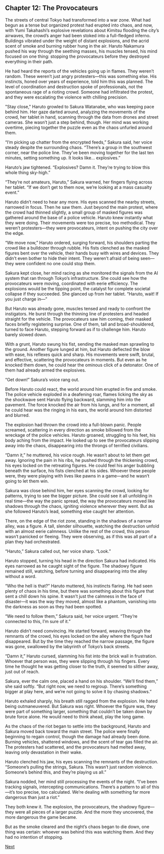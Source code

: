 ## Chapter 12: The Provocateurs

The streets of central Tokyo had transformed into a war zone. What had begun as a tense but organized protest had erupted into chaos, and now, with Yumi Takahashi’s explosive revelations about Kimitsu flooding the city’s airwaves, the crowd’s anger had been stoked into a full-fledged inferno. Buildings vibrated under the weight of distant explosions, and the acrid scent of smoke and burning rubber hung in the air. Haruto Nakamura pushed his way through the seething masses, his muscles tensed, his mind focused on one thing: stopping the provocateurs before they destroyed everything in their path.

He had heard the reports of the vehicles going up in flames. They weren’t random. These weren’t just angry protesters—this was something else. His instincts, honed over years of experience, told him this was planned. The level of coordination and destruction spoke of professionals, not the spontaneous rage of a rioting crowd. Someone had infiltrated the protest, and they were escalating the violence with chilling precision.

"Stay close," Haruto growled to Sakura Watanabe, who was keeping pace behind him. Her gaze darted around, analyzing the movements of the crowd, her tablet in hand, scanning through the data from drones and street cameras. She wasn’t just a step behind, though. Her mind was working overtime, piecing together the puzzle even as the chaos unfurled around them.

“I’m picking up chatter from the encrypted feeds,” Sakura said, her voice steady despite the surrounding chaos. “There’s a group in the southwest corner, near the police line. They’ve been moving together for the last ten minutes, setting something up. It looks like... explosives.”

Haruto’s jaw tightened. “Explosives? Damn it. They’re trying to blow this whole thing sky-high.”

“They’re not amateurs, Haruto,” Sakura warned, her fingers flying across her tablet. “If we don’t get to them now, we’re looking at a mass casualty event.”

Haruto didn’t need to hear any more. His eyes scanned the nearby streets, narrowed in focus. Then he saw them. Just beyond the main protest, where the crowd had thinned slightly, a small group of masked figures was gathered around the base of a police vehicle. Haruto knew instantly what they were doing. Their movements were too precise, too methodical. They weren’t protesters—they were provocateurs, intent on pushing the city over the edge.

“We move now,” Haruto ordered, surging forward, his shoulders parting the crowd like a bulldozer through rubble. His fists clenched as the masked figures bent over the vehicle, their hands busy with wires and devices. They didn’t even bother to hide their intent. They weren’t afraid of being seen—they were confident no one could stop them.

Sakura kept close, her mind racing as she monitored the signals from the AI system that ran through Tokyo’s infrastructure. She could see how the provocateurs were moving, coordinated with eerie efficiency. The explosions would be the tipping point, the catalyst for complete societal collapse if they succeeded. She glanced up from her tablet. “Haruto, wait! If you just charge in—”

But Haruto was already gone, muscles tensed and ready to confront the instigators. He burst through the thinning line of protesters and headed straight for the vehicle. The provocateurs saw him coming, their masked faces briefly registering surprise. One of them, tall and broad-shouldered, turned to face Haruto, stepping forward as if to challenge him. Haruto barely slowed down.

With a grunt, Haruto swung his fist, sending the masked man sprawling to the ground. Another figure lunged at him, but Haruto deflected the blow with ease, his reflexes quick and sharp. His movements were swift, brutal, and effective, scattering the provocateurs in moments. But even as he knocked them down, he could hear the ominous click of a detonator. One of them had already armed the explosives.

“Get down!” Sakura’s voice rang out.

Before Haruto could react, the world around him erupted in fire and smoke. The police vehicle exploded in a deafening roar, flames licking the sky as the shockwave sent Haruto flying backward, slamming him into the pavement. The force knocked the air from his lungs, and for a moment, all he could hear was the ringing in his ears, the world around him distorted and blurred.

The explosion had thrown the crowd into a full-blown panic. People screamed, scattering in every direction as smoke billowed from the wreckage of the police vehicles. Haruto groaned, struggling to his feet, his body aching from the impact. He looked up to see the provocateurs slipping away into the chaos, disappearing into the throngs of terrified civilians.

“Damn it,” he muttered, his voice rough. He wasn’t about to let them get away. Ignoring the pain in his ribs, he pushed through the thickening crowd, his eyes locked on the retreating figures. He could feel his anger bubbling beneath the surface, his fists clenched at his sides. Whoever these people were, they were playing with lives like pawns in a game—and he wasn’t going to let them win.

Sakura was close behind him, her eyes scanning the crowd, looking for patterns, trying to see the bigger picture. She could see it all unfolding in real time—the way the panic spread, the way the provocateurs moved like shadows through the chaos, igniting violence wherever they went. But as she followed Haruto’s lead, something else caught her attention.

There, on the edge of the riot zone, standing in the shadows of a narrow alley, was a figure. A tall, slender silhouette, watching the destruction unfold with an almost eerie calmness. Unlike the rest of the crowd, this person wasn’t panicked or fleeing. They were observing, as if this was all part of a plan they had orchestrated.

“Haruto,” Sakura called out, her voice sharp. “Look.”

Haruto stopped, turning his head in the direction Sakura had indicated. His eyes narrowed as he caught sight of the figure. The shadowy figure remained still, watching, before turning and disappearing into the alley without a word.

“Who the hell is that?” Haruto muttered, his instincts flaring. He had seen plenty of chaos in his time, but there was something about this figure that sent a chill down his spine. It wasn’t just the calmness in the face of disaster—it was the way they moved, almost like a phantom, vanishing into the darkness as soon as they had been spotted.

“We need to follow them,” Sakura said, her voice urgent. “They’re connected to this, I’m sure of it.”

Haruto didn’t need convincing. He started forward, weaving through the remnants of the crowd, his eyes locked on the alley where the figure had disappeared. But by the time they reached the narrow passage, the figure was gone, swallowed by the labyrinth of Tokyo’s back streets.

“Damn it,” Haruto cursed, slamming his fist into the brick wall in frustration. Whoever that person was, they were slipping through his fingers. Every time he thought he was getting closer to the truth, it seemed to slither away, just out of reach.

Sakura, ever the calm one, placed a hand on his shoulder. “We’ll find them,” she said softly. “But right now, we need to regroup. There’s something bigger at play here, and we’re not going to solve it by chasing shadows.”

Haruto exhaled sharply, his breath still ragged from the explosion. He hated being outmaneuvered. But Sakura was right. Whoever the figure was, they were part of something larger, something that couldn’t be taken down by brute force alone. He would need to think ahead, play the long game.

As the chaos of the riot began to settle into the background, Haruto and Sakura moved back toward the main street. The police were finally beginning to regain control, though the damage had already been done. Burning vehicles, shattered windows, and the scent of tear gas filled the air. The protesters had scattered, and the provocateurs had melted away, leaving only devastation in their wake.

Haruto clenched his jaw, his eyes scanning the remnants of the destruction. “Someone’s pulling the strings, Sakura. This wasn’t just random violence. Someone’s behind this, and they’re playing us all.”

Sakura nodded, her mind still processing the events of the night. “I’ve been tracking signals, intercepting communications. There’s a pattern to all of this—it’s too precise, too calculated. We’re dealing with something far more dangerous than just a riot.”

They both knew it. The explosion, the provocateurs, the shadowy figure—they were all pieces of a larger puzzle. And the more they uncovered, the more dangerous the game became.

But as the smoke cleared and the night’s chaos began to die down, one thing was certain: whoever was behind this was watching them. And they had no intention of stopping.

[Next](13.md)



